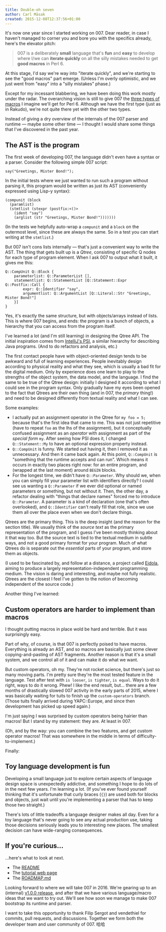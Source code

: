 ```yaml
---
title: Double-oh seven
author: Carl Mäsak
created: 2015-12-08T12:37:56+01:00
---
```

It's now one year since I started working on 007. Dear reader, in case I haven't managed to corner you and bore you with the specifics already, here's the elevator pitch:

> 007 is a deliberately **small** language that's **fun** and **easy** to develop where I/we can **iterate quickly** on all the silly mistakes needed to get **good macros** in Perl 6.

At this stage, I'd say we're way into "iterate quickly", and we're starting to see the "good macros" part emerge. (Unless I'm overly optimistic, and we just went from "easy" into a "silly mistakes" phase.)

Except for my incessant blabbering, we have been doing this work mostly under the radar. The overarching vision is still to give 007 the [three types of macros](https://gist.github.com/masak/13210c51f034f931af0c) I imagine we'll get for Perl 6. Although we have the first type (just as in Rakudo), we're not quite there yet with the other two types.

Instead of giving a dry overview of the internals of the 007 parser and runtime &mdash; maybe some other time &mdash; I thought I would share some things that I've discovered in the past year.

## The AST is the program

The first week of developing 007, the language didn't even have a syntax or a parser. Consider the following simple 007 script:

    say("Greetings, Mister Bond!");

In the initial tests where we just wanted to run such a program without parsing it, this program would be written as just its AST (conveniently expressed using Lisp-y syntax):

    (compunit (block
      (paramlist)
      (stmtlist (stexpr (postfix:<()>
        (ident "say")
        (arglist (str "Greetings, Mister Bond!")))))))

(In the tests we helpfully auto-wrap a `compunit` and a `block` on the outermost level, since these are always the same. So in a test you can start writing at the `stmtlist`.)

But 007 isn't cons lists internally &mdash; that's just a convenient way to write the AST. The thing that gets built up is a *Qtree*, consisting of specific Q nodes for each type of program element. When I ask 007 to output what it built, it gives me this:

    Q::CompUnit Q::Block {
        parameterlist: Q::ParameterList [],
        statementlist: Q::StatementList [Q::Statement::Expr Q::Postfix::Call {
            expr: Q::Identifier "say",
            argumentlist: Q::ArgumentList [Q::Literal::Str "Greetings, Mister Bond!"]
        }]
    }

Yes, it's exactly the same structure, but with objects/arrays instead of lists. This is where 007 begins, and ends: the program is a bunch of objects, a hierarchy that you can access from the program itself.

I've learned a lot (and I'm still learning) in designing the Qtree API. The initial inspiration comes from [IntelliJ's PSI](https://github.com/JetBrains/intellij-community/tree/master/java/java-psi-api/src/com/intellij/psi), a similar hierarchy for describing Java programs. (And to do refactors and analysis, etc.)

The first contact people have with object-oriented design tends to be awkward and full of learning experiences. People inevitably design according to physical reality and what they see, which is usually a bad fit for the digital medium. Only by experience does one learn to play to the strengths of the object system, the data model, and the language. I find the same to be true of the Qtree design: initially I designed it according to what I could see in the program syntax. Only gradually have my eyes been opened to the fact that Qtrees are their own thing (and in 007, the *primary* thing!) and need to be designed differently from textual reality and what I can see.

Some examples:

* I actually put an assignment operator in the Qtree for `my foo = 5;` because that's the first idea that came to me. This was not just repetitive (have to repeat `foo` as the lhs of the assignment), but it conceptually confused assignment as an *operator* with assignment as part of the *special form* `my`. After seeing how PSI does it, I changed `Q::Statement::My` to have an optional expression property instead.
* `Q::CompUnit` is funny. We started out having it, then I removed it as unnecessary. And then it came back again. At this point, `Q::CompUnit` is "something that the runtime accepts and can run". Which means it occurs in exactly two places right now: for an entire program, and (wrapped at the last moment) around `BEGIN` blocks.
* For the longest time, we didn't have `Q::Parameter`. Why should we, when you can simply fill your parameter list with identifiers directly? I could see us wanting a `Q::Parameter` if we ever did optional or named parameters or something, but not without it. Then, the other day, a refactor dealing with "things that declare names" forced me to introduce `Q::Parameter`. A parameter is a kind of declaration (one that's often overlooked), and `Q::Identifier` can't really fill that role, since we use them all over the place even when we don't declare things.

Qtrees are the primary thing. This is the deep insight (and the reason for the section title). We usually think of the *source text* as the primary representation of the program, and I guess I've been mostly thinking about it that way too. But the source text is tied to the textual medium in subtle ways, and not a good primary format for your program. Much of what Qtrees do is separate out the *essential* parts of your program, and store them as objects.

(I used to be fascinated by, and follow at a distance, a project called [Eidola](http://web.archive.org/web/20071006004452/http://eidola.org/), aiming to produce a largely representation-independent programming medium. The vision is daring and interesting, and maybe not fully realistic. Qtrees are the closest I feel I've gotten to the notion of becoming independent of the source code.)

Another thing I've learned:

## Custom operators are harder to implement than macros

I thought putting macros in place wold be hard and terrible. But it was surprisingly easy.

Part of why, of course, is that 007 is perfectly poised to have macros. Everything is already an AST, and so macros are basically just some clever copying-and-pasting of AST fragments. Another reason is that it's a small system, and we control all of it and can make it do what we want.

But custom operators, oh my. They're not rocket science, but there's just so many moving parts. I'm pretty sure they're the most tested feature in the language. Test after test with `is looser`, `is tighter`, `is equal`. Ways to do it right, ways to do it wrong. Phew! I like the end result, but... there are a few months of drastically slowed 007 activity in the early parts of 2015, where I was basically waiting for tuits to finish up the `custom-operators` branch. (Those tuits finally arrived during YAPC::Europe, and since then development has picked up speed again.)

I'm just saying I was surprised by custom operators being hairier than macros! But I stand by my statement: they are. At least in 007.

(Oh, and by the way: you can combine the two features, and get custom operator macros! That was somewhere in the middle in terms of difficulty-to-implement.)

Finally:

## Toy language development is fun

Developing a small language just to explore certain aspects of language design space is unexpectedly addictive, and something I hope to do lots of in the next few years. I'm learning a lot. (If you've ever found yourself thinking that it's unfortunate that curly braces (`{}`) are used both for blocks and objects, just wait until you're implementing a parser that has to keep those two straight.)

There's lots of little tradeoffs a language designer makes all day. Even for a toy language that's never going to see any actual production use, taking those decisions seriously leads you to interesting new places. The smallest decision can have wide-ranging consequences.

## If you're curious...

...here's what to look at next.

* The [README](https://github.com/masak/007#readme)
* The [tutorial web page](http://masak.github.io/007/)
* The [ROADMAP.md](https://github.com/masak/007/blob/master/ROADMAP.md)

Looking forward to where we will take 007 in 2016. We're gearing up to an (internal) [v1.0.0 release](https://github.com/masak/007/blob/master/ROADMAP.md), and after that we have various language/macro ideas that we want to try out. We'll see how soon we manage to make 007 bootstrap its runtime and parser.

I want to take this opportunity to thank Filip Sergot and vendethiel for commits, pull requests, and discussions. Together we form both the developer team and user community of 007. 哈哈
